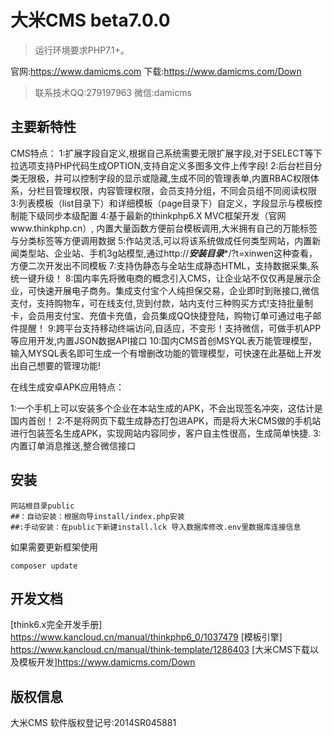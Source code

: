 大米CMS beta7.0.0
===============

> 运行环境要求PHP7.1+。

官网:https://www.damicms.com
下载:https://www.damicms.com/Down

> 联系技术QQ:279197963 微信:damicms

## 主要新特性

CMS特点：
1:扩展字段自定义,根据自己系统需要无限扩展字段,对于SELECT等下拉选项支持PHP代码生成OPTION,支持自定义多图多文件上传字段!
2:后台栏目分类无限极，并可以控制字段的显示或隐藏,生成不同的管理表单,内置RBAC权限体系，分栏目管理权限，内容管理权限，会员支持分组，不同会员组不同阅读权限
3:列表模板（list目录下）和详细模板（page目录下）自定义，字段显示与模板控制能下级同步本级配置
4:基于最新的thinkphp6.X MVC框架开发（官网www.thinkphp.cn）, 内置大量函数方便前台模板调用,大米拥有自己的万能标签与分类标签等方便调用数据
5:作站灵活,可以将该系统做成任何类型网站，内置新闻类型站、企业站、手机3g站模型,通过http://***安装目录****/?t=xinwen这种查看，方便二次开发出不同模板
7:支持伪静态与全站生成静态HTML，支持数据采集,系统一键升级！
8:国内率先将微电商的概念引入CMS，让企业站不仅仅再是展示企业，可快速开展电子商务。集成支付宝个人纯担保交易，企业即时到账接口,微信支付，支持购物车，可在线支付,货到付款，站内支付三种购买方式!支持批量制卡，会员用支付宝、充值卡充值，会员集成QQ快捷登陆，购物订单可通过电子邮件提醒！
9:跨平台支持移动终端访问,自适应，不变形！支持微信，可做手机APP等应用开发,内置JSON数据API接口
10:国内CMS首创MSYQL表万能管理模型，输入MYSQL表名即可生成一个有增删改功能的管理模型，可快速在此基础上开发出自己想要的管理功能!

在线生成安卓APK应用特点：

1:一个手机上可以安装多个企业在本站生成的APK，不会出现签名冲突，这估计是国内首创！
2:不是将网页下载生成静态打包进APK，而是将大米CMS做的手机站进行包装签名生成APK，实现网站内容同步，客户自主性很高，生成简单快捷.
3:内置订单消息推送,整合微信接口

## 安装

~~~
网站根目录public
##：自动安装：根据向导install/index.php安装
##:手动安装：在public下新建install.lck 导入数据库修改.env里数据库连接信息
~~~

如果需要更新框架使用
~~~
composer update
~~~

## 开发文档

[think6.x完全开发手册]  https://www.kancloud.cn/manual/thinkphp6_0/1037479
[模板引擎] https://www.kancloud.cn/manual/think-template/1286403
[大米CMS下载以及模板开发]https://www.damicms.com/Down

## 版权信息
大米CMS  软件版权登记号:2014SR045881